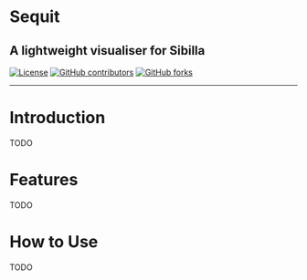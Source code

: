 # Sequit
## A lightweight visualiser for Sibilla

[![License](https://img.shields.io/github/license/quasylab/sibilla)](/LICENSE)
[![GitHub contributors](https://img.shields.io/github/contributors/quasylab/sibilla)](https://github.com/quasylab/sibilla/graphs/contributors)
[![GitHub forks](https://img.shields.io/github/forks/quasylab/sibilla?style=social)](https://github.com/quasylab/sibilla/fork)
<hr/>

# Introduction

TODO

# Features

TODO

# How to Use

TODO
